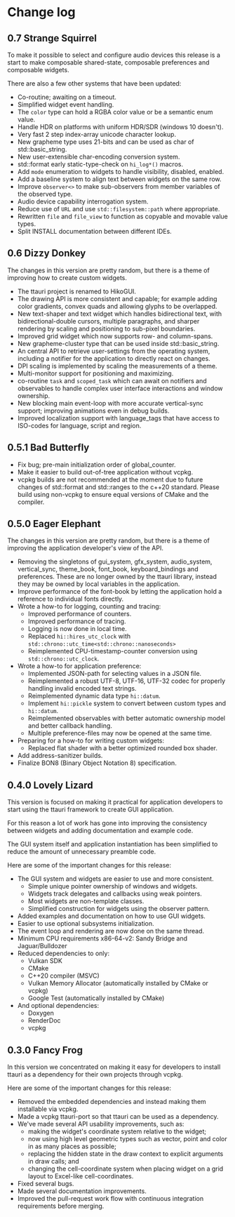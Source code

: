 Change log
==========

0.7 Strange Squirrel
--------------------
To make it possible to select and configure audio devices this release
is a start to make composable shared-state, composable preferences and
composable widgets.

There are also a few other systems that have been updated:

 * Co-routine; awaiting on a timeout.
 * Simplified widget event handling.
 * The `color` type can hold a RGBA color value or be a semantic enum value.
 * Handle HDR on platforms with uniform HDR/SDR (windows 10 doesn't).
 * Very fast 2 step index-array unicode character lookup.
 * New grapheme type uses 21-bits and can be used as char of std::basic\_string.
 * New user-extensible char-encoding conversion system.
 * std::format early static-type-check on `hi_log*()` macros.
 * Add `mode` enumeration to widgets to handle visibility, disabled, enabled.
 * Add a baseline system to align text between widgets on the same row.
 * Improve `observer<>` to make sub-observers from member variables of the
   observed type.
 * Audio device capability interrogation system.
 * Reduce use of `URL` and use `std::filesystem::path` where appropriate.
 * Rewritten `file` and `file_view` to function as copyable and movable value types.
 * Split INSTALL documentation between different IDEs.

0.6 Dizzy Donkey
----------------
The changes in this version are pretty random, but there is a theme
of improving how to create custom widgets.

 * The ttauri project is renamed to HikoGUI.
 * The drawing API is more consistent and capable; for example adding
   color gradients, convex quads and allowing glyphs to be overlapped.
 * New text-shaper and text widget which handles bidirectional text,
   with bidirectional-double cursors, multiple paragraphs, and sharper
   rendering by scaling and positioning to sub-pixel boundaries.
 * Improved grid widget which now supports row- and column-spans.
 * New grapheme-cluster type that can be used inside std::basic\_string.
 * An central API to retrieve user-settings from the operating system,
   including a notifier for the application to directly react on changes.
 * DPI scaling is implemented by scaling the measurements of a theme.
 * Multi-monitor support for positioning and maximizing.
 * co-routine `task` and `scoped_task` which can await on notifiers and
   observables to handle complex user interface interactions and window
   ownership.
 * New blocking main event-loop with more accurate vertical-sync support;
   improving animations even in debug builds.
 * Improved localization support with language\_tags that have access to
   ISO-codes for language, script and region.
 

0.5.1 Bad Butterfly
-------------------
 * Fix bug; pre-main initialization order of global\_counter. 
 * Make it easier to build out-of-tree application without vcpkg.
 * vcpkg builds are not recommended at the moment due to future
   changes of std::format and std::ranges to the c++20 standard.
   Please build using non-vcpkg to ensure equal versions of CMake
   and the compiler.

0.5.0 Eager Elephant
--------------------
The changes in this version are pretty random, but there is a theme
of improving the application developer's view of the API.

 * Removing the singletons of gui\_system, gfx\_system, audio\_system,
   vertical\_sync, theme\_book, font\_book, keyboard\_bindings and
   preferences. These are no longer owned by the ttauri library, instead
   they may be owned by local variables in the application.
 * Improve performance of the font-book by letting the application hold a
   reference to individual fonts directly.
 * Wrote a how-to for logging, counting and tracing:
   - Improved performance of counters.
   - Improved performance of tracing.
   - Logging is now done in local time.
   - Replaced `hi::hires_utc_clock` with
     `std::chrono::utc_time<std::chrono::nanoseconds>`
   - Reimplemented CPU-timestamp-counter conversion using
     `std::chrono::utc_clock`.
 * Wrote a how-to for application preference:
   - Implemented JSON-path for selecting values in a JSON file.
   - Reimplemented a robust UTF-8, UTF-16, UTF-32 codec for properly
     handling invalid encoded text strings.
   - Reimplemented dynamic data type `hi::datum`.
   - Implement `hi::pickle` system to convert between custom types and
     `hi::datum`.
   - Reimplemented observables with better automatic ownership model and
     better callback handling.
   - Multiple preference-files may now be opened at the same time.
 * Preparing for a how-to for writing custom widgets:
   - Replaced flat shader with a better optimized rounded box shader.
 * Add address-sanitizer builds.
 * Finalize BON8 (Binary Object Notation 8) specification.

0.4.0 Lovely Lizard
-------------------
This version is focused on making it practical for application developers to
start using the ttauri framework to create GUI application.

For this reason a lot of work has gone into improving the consistency between
widgets and adding documentation and example code.

The GUI system itself and application instantiation has been simplified to
reduce the amount of unnecessary preamble code.

Here are some of the important changes for this release:
* The GUI system and widgets are easier to use and more consistent.
  - Simple unique pointer ownership of windows and widgets.
  - Widgets track delegates and callbacks using weak pointers.
  - Most widgets are non-template classes.
  - Simplified construction for widgets using the observer pattern.
* Added examples and documentation on how to use GUI widgets.
* Easier to use optional subsystems initialization.
* The event loop and rendering are now done on the same thread.
* Minimum CPU requirements x86-64-v2: Sandy Bridge and Jaguar/Bulldozer
* Reduced dependencies to only:
  - Vulkan SDK
  - CMake
  - C++20 compiler (MSVC)
  - Vulkan Memory Allocator (automatically installed by CMake or vcpkg)
  - Google Test (automatically installed by CMake)
* And optional dependencies:
  - Doxygen
  - RenderDoc
  - vcpkg

0.3.0 Fancy Frog
----------------
In this version we concentrated on making it easy for developers
to install ttauri as a dependency for their own projects through vcpkg.

Here are some of the important changes for this release:
 * Removed the embedded dependencies and instead making them installable via vcpkg.
 * Made a vcpkg ttauri-port so that ttauri can be used as a dependency.
 * We've made several API usability improvements, such as:
   - making the widget's coordinate system relative to the widget;
   - now using high level geometric types such as vector, point and color in as many places as possible;
   - replacing the hidden state in the draw context to explicit arguments in draw calls; and
   - changing the cell-coordinate system when placing widget on a grid layout to Excel-like cell-coordinates.
 * Fixed several bugs.
 * Made several documentation improvements.
 * Improved the pull-request work flow with continuous integration requirements before merging.

